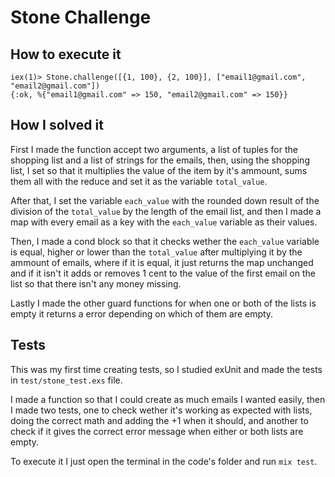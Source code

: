 # Stone Challenge

## How to execute it

```
iex(1)> Stone.challenge([{1, 100}, {2, 100}], ["email1@gmail.com", "email2@gmail.com"])
{:ok, %{"email1@gmail.com" => 150, "email2@gmail.com" => 150}}
```

## How I solved it

First I made the function accept two arguments, a list of tuples for the shopping list and a list of strings for the emails, then, using the shopping list, I set so that it multiplies the value of the item by it's ammount, sums them all with the reduce and set it as the variable `total_value`.

After that, I set the variable `each_value` with the rounded down result of the division of the `total_value` by the length of the email list, and then I made a map with every email as a key with the `each_value` variable as their values.

Then, I made a cond block so that it checks wether the `each_value` variable is equal, higher or lower than the `total_value` after multiplying it by the ammount of emails, where if it is equal, it just returns the map unchanged and if it isn't it adds or removes 1 cent to the value of the first email on the list so that there isn't any money missing.

Lastly I made the other guard functions for when one or both of the lists is empty it returns a error depending on which of them are empty.

## Tests

This was my first time creating tests, so I studied exUnit and made the tests in `test/stone_test.exs` file.

I made a function so that I could create as much emails I wanted easily, then I made two tests, one to check wether it's working as expected with lists, doing the correct math and adding the +1 when it should, and another to check if it gives the correct error message when either or both lists are empty. 

To execute it I just open the terminal in the code's folder and run `mix test`.
